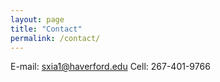 ```yaml
---
layout: page
title: "Contact"
permalink: /contact/
---
```

E-mail: sxia1@haverford.edu
Cell: 267-401-9766